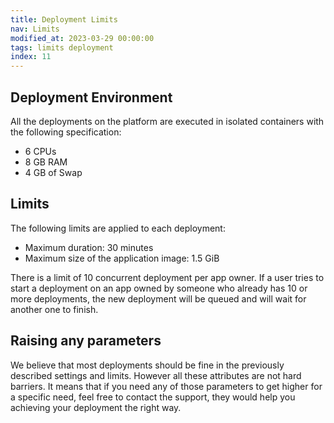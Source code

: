 ```yaml
---
title: Deployment Limits
nav: Limits
modified_at: 2023-03-29 00:00:00
tags: limits deployment
index: 11
---
```


## Deployment Environment

All the deployments on the platform are executed in isolated containers with
the following specification:

* 6 CPUs
* 8 GB RAM
* 4 GB of Swap

## Limits

The following limits are applied to each deployment:

* Maximum duration: 30 minutes
* Maximum size of the application image: 1.5 GiB

There is a limit of 10 concurrent deployment per app owner. If a user tries to
start a deployment on an app owned by someone who already has 10 or more
deployments, the new deployment will be queued and will wait for another one to
finish.

## Raising any parameters

We believe that most deployments should be fine in the previously described
settings and limits. However all these attributes are not hard barriers. It
means that if you need any of those parameters to get higher for a specific
need, feel free to contact the support, they would help you achieving your
deployment the right way.

